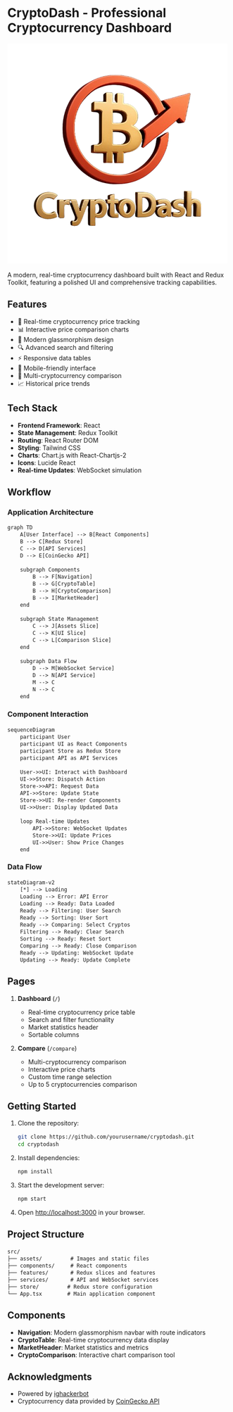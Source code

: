 # CryptoDash - Professional Cryptocurrency Dashboard

![CryptoDash Logo](./src/assets/logo.png)

A modern, real-time cryptocurrency dashboard built with React and Redux Toolkit, featuring a polished UI and comprehensive tracking capabilities.

## Features

- 🚀 Real-time cryptocurrency price tracking
- 📊 Interactive price comparison charts
- 🎨 Modern glassmorphism design
- 🔍 Advanced search and filtering
- ⚡ Responsive data tables
- 📱 Mobile-friendly interface
- 🔄 Multi-cryptocurrency comparison
- 📈 Historical price trends

## Tech Stack

- **Frontend Framework**: React
- **State Management**: Redux Toolkit
- **Routing**: React Router DOM
- **Styling**: Tailwind CSS
- **Charts**: Chart.js with React-Chartjs-2
- **Icons**: Lucide React
- **Real-time Updates**: WebSocket simulation

## Workflow

### Application Architecture

```mermaid
graph TD
    A[User Interface] --> B[React Components]
    B --> C[Redux Store]
    C --> D[API Services]
    D --> E[CoinGecko API]
    
    subgraph Components
        B --> F[Navigation]
        B --> G[CryptoTable]
        B --> H[CryptoComparison]
        B --> I[MarketHeader]
    end
    
    subgraph State Management
        C --> J[Assets Slice]
        C --> K[UI Slice]
        C --> L[Comparison Slice]
    end
    
    subgraph Data Flow
        D --> M[WebSocket Service]
        D --> N[API Service]
        M --> C
        N --> C
    end
```

### Component Interaction

```mermaid
sequenceDiagram
    participant User
    participant UI as React Components
    participant Store as Redux Store
    participant API as API Services
    
    User->>UI: Interact with Dashboard
    UI->>Store: Dispatch Action
    Store->>API: Request Data
    API->>Store: Update State
    Store->>UI: Re-render Components
    UI->>User: Display Updated Data
    
    loop Real-time Updates
        API->>Store: WebSocket Updates
        Store->>UI: Update Prices
        UI->>User: Show Price Changes
    end
```

### Data Flow

```mermaid
stateDiagram-v2
    [*] --> Loading
    Loading --> Error: API Error
    Loading --> Ready: Data Loaded
    Ready --> Filtering: User Search
    Ready --> Sorting: User Sort
    Ready --> Comparing: Select Cryptos
    Filtering --> Ready: Clear Search
    Sorting --> Ready: Reset Sort
    Comparing --> Ready: Close Comparison
    Ready --> Updating: WebSocket Update
    Updating --> Ready: Update Complete
```

## Pages

1. **Dashboard** (`/`)
   - Real-time cryptocurrency price table
   - Search and filter functionality
   - Market statistics header
   - Sortable columns

2. **Compare** (`/compare`)
   - Multi-cryptocurrency comparison
   - Interactive price charts
   - Custom time range selection
   - Up to 5 cryptocurrencies comparison

## Getting Started

1. Clone the repository:
   ```bash
   git clone https://github.com/yourusername/cryptodash.git
   cd cryptodash
   ```

2. Install dependencies:
   ```bash
   npm install
   ```

3. Start the development server:
   ```bash
   npm start
   ```

4. Open [http://localhost:3000](http://localhost:3000) in your browser.

## Project Structure

```
src/
├── assets/         # Images and static files
├── components/     # React components
├── features/       # Redux slices and features
├── services/       # API and WebSocket services
├── store/         # Redux store configuration
└── App.tsx        # Main application component
```

## Components

- **Navigation**: Modern glassmorphism navbar with route indicators
- **CryptoTable**: Real-time cryptocurrency data display
- **MarketHeader**: Market statistics and metrics
- **CryptoComparison**: Interactive chart comparison tool


## Acknowledgments

- Powered by [ighackerbot](https://github.com/ighackerbot)
- Cryptocurrency data provided by [CoinGecko API](https://www.coingecko.com/en/api)

